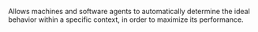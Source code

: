 Allows machines and software agents to automatically determine the ideal behavior within a specific context, in order to maximize its performance.
